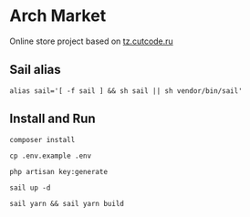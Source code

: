 # Arch Market
Online store project based on <a href="https://tz.cutcode.ru">tz.cutcode.ru</a>

## Sail alias
`alias sail='[ -f sail ] && sh sail || sh vendor/bin/sail'`

## Install and Run
`composer install`

`cp .env.example .env`

`php artisan key:generate`

`sail up -d`

`sail yarn && sail yarn build`
